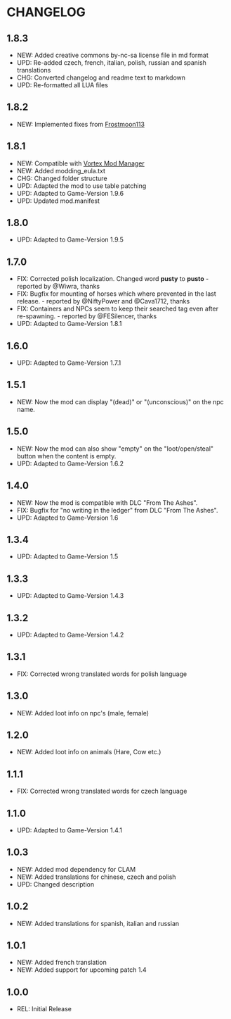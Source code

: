# CHANGELOG

## 1.8.3

- NEW: Added creative commons by-nc-sa license file in md format
- UPD: Re-added czech, french, italian, polish, russian and spanish translations
- CHG: Converted changelog and readme text to markdown
- UPD: Re-formatted all LUA files

## 1.8.2

- NEW: Implemented fixes from [Frostmoon113](https://www.nexusmods.com/kingdomcomedeliverance/users/133261818)

## 1.8.1

- NEW: Compatible with [Vortex Mod Manager](https://www.nexusmods.com/about/vortex/?)
- NEW: Added modding_eula.txt
- CHG: Changed folder structure
- UPD: Adapted the mod to use table patching
- UPD: Adapted to Game-Version 1.9.6
- UPD: Updated mod.manifest

## 1.8.0

- UPD: Adapted to Game-Version 1.9.5

## 1.7.0

- FIX: Corrected polish localization. Changed word **pusty** to **pusto** - reported by @Wiwra, thanks
- FIX: Bugfix for mounting of horses which where prevented in the last release. - reported by @NiftyPower and @Cava1712, thanks
- FIX: Containers and NPCs seem to keep their searched tag even after re-spawning. - reported by @FESilencer, thanks
- UPD: Adapted to Game-Version 1.8.1

## 1.6.0

- UPD: Adapted to Game-Version 1.7.1

## 1.5.1

- NEW: Now the mod can display "(dead)" or "(unconscious)" on the npc name.

## 1.5.0

- NEW: Now the mod can also show "empty" on the "loot/open/steal" button when the content is empty.
- UPD: Adapted to Game-Version 1.6.2

## 1.4.0

- NEW: Now the mod is compatible with DLC "From The Ashes".
- FIX: Bugfix for "no writing in the ledger" from DLC "From The Ashes".
- UPD: Adapted to Game-Version 1.6

## 1.3.4

- UPD: Adapted to Game-Version 1.5

## 1.3.3

- UPD: Adapted to Game-Version 1.4.3

## 1.3.2

- UPD: Adapted to Game-Version 1.4.2

## 1.3.1

- FIX: Corrected wrong translated words for polish language

## 1.3.0

- NEW: Added loot info on npc's (male, female)

## 1.2.0

- NEW: Added loot info on animals (Hare, Cow etc.)

## 1.1.1

- FIX: Corrected wrong translated words for czech language

## 1.1.0

- UPD: Adapted to Game-Version 1.4.1

## 1.0.3

- NEW: Added mod dependency for CLAM
- NEW: Added translations for chinese, czech and polish
- UPD: Changed description

## 1.0.2

- NEW: Added translations for spanish, italian and russian

## 1.0.1

- NEW: Added french translation
- NEW: Added support for upcoming patch 1.4

## 1.0.0

- REL: Initial Release
